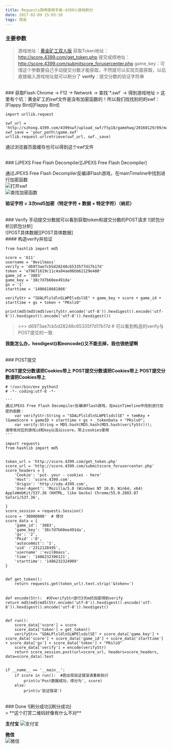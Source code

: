 ```yaml
---
title: Requests简明使用手册-4399小游戏刷分
date: 2017-02-09 15:03:10
tags: 爬虫
---
```


### 主要参数
> 游戏地址：[黄金矿工双人版][黄金矿工双人版]
 获取Token地址： http://score.4399.com/get_token.php
 提交成绩地址： http://score.4399.com/submitscore_forusercenter.php
 game_key：可惜这个参数要自己手动提交分数才能获取，不然就可以实现页面获取，以后直接输入游戏地址就可以刷分了
 **verify**：提交分数的验证字符串
 
<!--more-->

<br>
### 获取Flash
Chrome -> F12 -> Network -> 查找`*.swf` -> 得到游戏地址
> 这里有个坑：黄金矿工的swf文件是没有加密函数的！所以我们找找别的的swf：[Flappy Bird][Flappy Bird]

    import urllib.request
    
    swf_url = 'http://szhong.4399.com/4399swf/upload_swf/ftp18/gamehwq/20160129/09/main.swf'
    swf_save = 'your_path\\game.swf'
    urllib.request.urlretrieve(swf_url, swf._save)

通过浏览器页面缓存也可以得到这个swf文件
    
<br>
### [JPEXS Free Flash Decompiler][JPEXS Free Flash Decompiler]

通过JPEXS Free Flash Decompiler反编译Flash游戏，在mainTimeline中找到进行加密函数
<br>
![打开swf][打开swf]
<br>
![查找加密函数][查找加密函数]
<br>

**验证字符 = 3次md5加密（特定字符 + 数据 + 特定字符）（纳尼）**

<br>
### Verify
手动提交分数就可以看到获取token和提交分数的POST请求
![抓包分析][抓包分析]
<br>
![POST具体数据][POST具体数据]
<br>
#### 构造verify并验证

    from hashlib import md5

    score = '611'
    username = '0evilmass'
    verify = 'd6973ae7cb5d28248c65335f7d17b17d'
    token = 'e79671619c11c4a94ae06bb62129e480'
    game_id = '3883'
    game_key = '38c7d7b60ee491da'
    gs = '1'
    starttime = '1486618681866'
    
    verifyStr = "SDALPlsldlnSLWPElsdslSE" + game_key + score + game_id + starttime + gs + token + "PKslsO"
    
    print(md5(md5(md5(verifyStr.encode('utf-8')).hexdigest().encode('utf-8')).hexdigest().encode('utf-8')).hexdigest())
    
> \>>> d6973ae7cb5d28248c65335f7d17b17d  # 可以看到构造的verify与POST提交的一致

**我能怎么办，hexdigest()和eoncode()又不能去掉，我也很绝望啊**

<br>
### POST提交

**POST提交分数请把Cookies带上**
**POST提交分数请把Cookies带上**
**POST提交分数请把Cookies带上**

    
    # !/usr/bin/env python3
    # -*- coding:utf-8 -*-
    
    '''
    通过JPEXS Free Flash Decompiler反编译Flash游戏，在mainTimeline中找到进行加密的函数：
        var verifyStr:String = "SDALPlsldlnSLWPElsdslSE" + temKey + lGameScore + gameID + starttime + gs + _tokenData + "PKslsO";
        var verify:String = MD5.hash(MD5.hash(MD5.hash(verifyStr)));
    请修改对应的游戏id和key以及以score，带上cookies使用
    '''

    import requests
    from hashlib import md5
    
    
    token_url = 'http://score.4399.com/get_token.php'
    score_url = 'http://score.4399.com/submitscore_forusercenter.php'
    score_headers = {
        'Cookie': 'put- your - cookies - here'
        'Host': 'score.4399.com',
        'Origin': 'http://sda.4399.com',
        'User-Agent': 'Mozilla/5.0 (Windows NT 10.0; Win64; x64) AppleWebKit/537.36 (KHTML, like Gecko) Chrome/55.0.2883.87 Safari/537.36',
        
    }
    score_session = requests.Session()
    score = '30000000'  # 得分
    score_data = {
        'game_id': '3883',
        'game_key': '38c7d7b60ee491da',
        'gs': '2',
        'Pkid' :'0',
        'autocommit': '1',
        'uid' :'2312128495',
        'username' :'evil0mass',
        'time': '1486232396121',
        'starttime': '1486232324909'
    }
    
    
    def get_token():
        return requests.get(token_url).text.strip('&token=')
    
    
    def encode(Str):  #对verifyStr进行3次md5加密得到verify
    return md5(md5(md5(Str.encode('utf-8')).hexdigest().encode('utf-8')).hexdigest().encode('utf-8')).hexdigest()


    def run():
        score_data['score'] = score
        score_data['token'] = get_token()
        verifyStr= "SDALPlsldlnSLWPElsdslSE" + score_data['game_key'] + score_data['score'] + score_data['game_id'] + score_data['starttime'] + score_data['gs'] + score_data['token'] + "PKslsO"
        score_data['verify'] = encode(verifyStr)
        return score_session.post(url=score_url, headers=score_headers, data=score_data).text


    if __name__ == '__main__':
        if score in run():  #若出现验证错误请重新执行
            print(u'Post数据成功，得分为', score)
        else:
            print(u'验证错误')
<br>
### Done
![刷分成功][刷分成功]

<br>
> **这个打赏二维码好像有什么不对**

**支付宝** 
![支付宝][支付宝]

**微信**  
![微信][微信]

[支付宝]: https://of4jd0bcc.qnssl.com/Blog/%E6%89%93%E8%B5%8F/alipay/%E9%85%9A%E9%85%9E%E7%93%9C%E6%8B%8D%E6%A1%8C_ailipay.gif?imageView2/1/w/200/h/200
[微信]: https://of4jd0bcc.qnssl.com/Blog/%E6%89%93%E8%B5%8F/wechat/girl_wechat.gif?imageView2/1/w/200/h/200

[黄金矿工双人版]: http://www.4399.com/flash/3883.htm
[Flappy Bird]: http://www.4399.com/flash/131199.htm#search1
[JPEXS Free Flash Decompiler]: https://www.free-decompiler.com/flash/
[打开swf]:  https://of4jd0bcc.qnssl.com/4399/%E6%89%93%E5%BC%80swf.png
[查找加密函数]: https://of4jd0bcc.qnssl.com/4399/%E6%9F%A5%E6%89%BE%E5%8A%A0%E5%AF%86%E5%87%BD%E6%95%B0.png
[手动提交]:  https://of4jd0bcc.qnssl.com/4399/%E6%89%8B%E5%8A%A8%E6%8F%90%E4%BA%A4.png
[抓包分析]:  https://of4jd0bcc.qnssl.com/4399/%E6%8A%93%E5%8C%85%E5%88%86%E6%9E%90.png
[POST具体数据]: https://of4jd0bcc.qnssl.com/4399/POST%E5%85%B7%E4%BD%93%E6%95%B0%E6%8D%AE.png
[刷分成功]: https://of4jd0bcc.qnssl.com/4399/%E5%88%B7%E5%88%86%E6%88%90%E5%8A%9F.png

